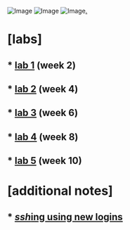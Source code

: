 ![Image](https://github.com/jeanniekim/cse15l-lab-reports/blob/main/assets/images/pigeontype.gif?raw=true) ![Image](https://github.com/jeanniekim/cse15l-lab-reports/blob/main/assets/images/pigeontype.gif?raw=true) ![Image](https://github.com/jeanniekim/cse15l-lab-reports/blob/main/assets/images/pigeontype.gif?raw=true)[.](secrets/madness.md)

# [labs]

## * [lab 1](labs/lab-report-1-week-2.md) (week 2)
## * [lab 2](labs/lab-report-2-week-4.md) (week 4)
## * [lab 3](labs/lab-report-3-week-6.md) (week 6)
## * [lab 4](labs/lab-report-4-week-8.md) (week 8)
## * [lab 5](labs/lab-report-5-week-10.md) (week 10)

# [additional notes]
## * [*ssh*ing using new logins](notes/logging-in.md)